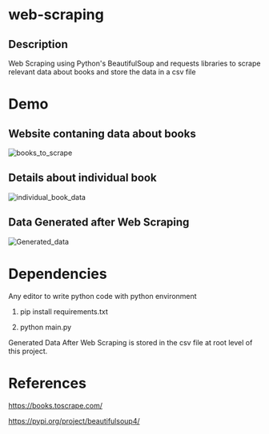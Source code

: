 # web-scraping
## Description
Web Scraping using Python's BeautifulSoup and requests libraries to scrape relevant data about books and store the data in a csv file

# Demo
## Website contaning data about books 

![books_to_scrape](https://user-images.githubusercontent.com/76835786/103574792-942f9600-4ef6-11eb-9645-997370305a74.PNG)

## Details about individual book

![individual_book_data](https://user-images.githubusercontent.com/76835786/103574798-972a8680-4ef6-11eb-9dc3-33e2546ab9d0.PNG)


## Data Generated after Web Scraping

![Generated_data](https://user-images.githubusercontent.com/76835786/103574796-9691f000-4ef6-11eb-914f-765e577486a2.PNG)

# Dependencies
Any editor to write python code with python environment

1) pip install requirements.txt

2) python main.py

Generated Data After Web Scraping is stored in the csv file at root level of this project.


# References
https://books.toscrape.com/

https://pypi.org/project/beautifulsoup4/

